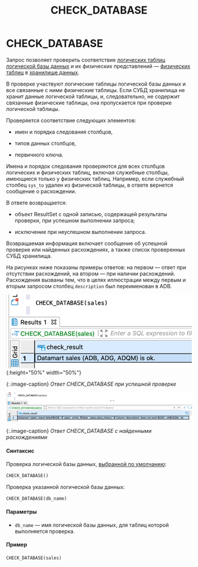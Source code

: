 ﻿---
layout: default
title: CHECK_DATABASE
nav_order: 4
parent: Запросы SQL+
grand_parent: Справочная информация
has_children: false
has_toc: false
---

CHECK_DATABASE
==============

Запрос позволяет проверить соответствие [логических таблиц](../../../Обзор_понятий_компонентов_и_связей/Основные_понятия/Логическая_таблица/Логическая_таблица.md) 
[логической базы данных](../../../Обзор_понятий_компонентов_и_связей/Основные_понятия/Логическая_база_данных/Логическая_база_данных.md) 
и их физических представлений — [физических таблиц](../../../Обзор_понятий_компонентов_и_связей/Основные_понятия/Физическая_таблица/Физическая_таблица.md) 
в [хранилище данных](../../../Обзор_понятий_компонентов_и_связей/Основные_понятия/Хранилище_данных/Хранилище_данных.md).

В проверке участвуют логические таблицы логической базы данных и все связанные с ними физические таблицы. 
Если СУБД хранилища не хранит данные логической таблицы, и, следовательно, не содержит связанные 
физические таблицы, она пропускается при проверке логической таблицы.

Проверяется соответствие следующих элементов:

*   имен и порядка следования столбцов,

*   типов данных столбцов,

*   первичного ключа.


Имена и порядок следования проверяются для всех столбцов логических и физических таблиц, включая 
служебные столбцы, имеющиеся только у физических таблиц. Например, если служебный столбец `sys_to` 
удален из физической таблицы, в ответе вернется сообщение о расхождении.

В ответе возвращается:

*   объект ResultSet с одной записью, содержащей результаты проверки, при успешном выполнении запроса;

*   исключение при неуспешном выполнении запроса.

Возвращаемая информация включает сообщение об успешной проверке или найденных расхождениях, а также 
список проверенных СУБД хранилища.

На рисунках ниже показаны примеры ответов: на первом — ответ при отсутствии расхождений, на втором — 
при наличии расхождений. Расхождения вызваны тем, что в целях иллюстрации между первым и вторым запросом 
столбец `description` был переименован в ADB.

![](check_database_без_расхождений.png){:height="50%" width="50%"}

{:.image-caption}
*Ответ CHECK_DATABASE при успешной проверке*

![](check_database_с_расхождениями.png)

{:.image-caption}
*Ответ CHECK_DATABASE с найденными расхождениями*

#### Синтаксис

Проверка логической базы данных, [выбранной по умолчанию](../../../Работа_с_системой/Другие_функции/Определение_логической_БД_по_умолчанию/Определение_логической_БД_по_умолчанию.md):
```sql
CHECK_DATABASE()
```
Проверка указанной логической базы данных:
```sql
CHECK_DATABASE(db_name)
```
#### Параметры

*   `db_name` — имя логической базы данных, для таблиц которой выполняется проверка.

#### Пример
```sql
CHECK_DATABASE(sales)
```